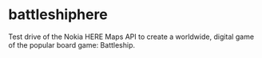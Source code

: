 # battleshiphere
Test drive of the Nokia HERE Maps API to create a worldwide, digital game of the popular board game: Battleship.
